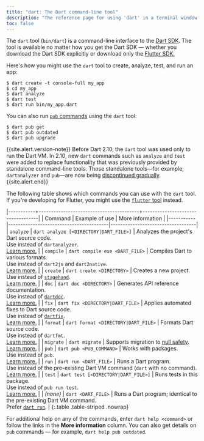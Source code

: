 ```yaml
---
title: "dart: The Dart command-line tool"
description: "The reference page for using 'dart' in a terminal window."
toc: false
---
```


The `dart` tool (`bin/dart`)
is a command-line interface to the [Dart SDK](/tools/sdk).
The tool is available no matter how you get the Dart SDK —
whether you download the Dart SDK explicitly or download only
the [Flutter SDK.]({{site.flutter}})

Here's how you might use the `dart` tool
to create, analyze, test, and run an app:

```terminal
$ dart create -t console-full my_app
$ cd my_app
$ dart analyze
$ dart test
$ dart run bin/my_app.dart
```

You can also run [`pub` commands][pub] using the `dart` tool:

```terminal
$ dart pub get
$ dart pub outdated
$ dart pub upgrade
```

{{site.alert.version-note}}
  Before Dart 2.10, the `dart` tool was used only to run the
  Dart VM.
  In 2.10, new `dart` commands such as `analyze` and `test` were added
  to replace functionality that was
  previously provided by standalone command-line tools.
  Those standalone tools—for example,
  `dartanalyzer` and `pub`—are
  now being [discontinued gradually][].
{{site.alert.end}}

[discontinued gradually]: https://github.com/dart-lang/sdk/issues/46100

The following table shows which commands you can use with the `dart` tool.
If you're developing for Flutter,
you might use the [`flutter` tool][] instead.

[`flutter` tool]: {{site.flutter_docs}}/reference/flutter-cli

|-----------+-----------------------------------------+-----------------------------------|
| Command   | Example of use                          | More information                  |
|-----------|-----------------------------------------|-----------------------------------|
| `analyze` | `dart analyze [<DIRECTORY|DART_FILE>]`  | Analyzes the project's Dart source code.<br>Use instead of `dartanalyzer`.<br>[Learn more.][analyze] |
| `compile` | `dart compile exe <DART_FILE>`          | Compiles Dart to various formats.<br>Use instead of `dart2js` and `dart2native`.<br>[Learn more.][compile] | 
| `create`  | `dart create <DIRECTORY>`               | Creates a new project.<br>Use instead of [`stagehand`][].<br>[Learn more.][create] | 
| `doc`     | `dart doc <DIRECTORY>`                  | Generates API reference documentation.<br>Use instead of [`dartdoc`][].<br>[Learn more.][doc] |
| `fix`     | `dart fix <DIRECTORY|DART_FILE>`        | Applies automated fixes to Dart source code.<br>Use instead of [`dartfix`][].<br>[Learn more.][fix] | 
| `format`  | `dart format <DIRECTORY|DART_FILE>`     | Formats Dart source code.<br>Use instead of `dartfmt`.<br>[Learn more.][format] |
| `migrate` | `dart migrate`                          | Supports migration to [null safety][].<br>[Learn more.][migrate] |
| `pub`     | `dart pub <PUB_COMMAND>`                | Works with packages.<br>Use instead of `pub`.<br>[Learn more.][pub] | 
| `run`     | `dart run <DART_FILE>`                  | Runs a Dart program. <br>Use instead of the pre-existing Dart VM command (`dart` with no command).<br>[Learn more.][run] | 
| `test`    | `dart test [<DIRECTORY|DART_FILE>]`     | Runs tests in this package.<br>Use instead of `pub run test`.<br>[Learn more.][test] |
| _(none)_  | `dart <DART_FILE>`                      | Runs a Dart program; identical to the pre-existing Dart VM command.<br>Prefer [`dart run`][run]. |
{:.table .table-striped .nowrap}

[analyze]: /tools/dart-analyze
[compile]: /tools/dart-compile
[create]: /tools/dart-create
[doc]: /tools/dart-doc
[fix]: /tools/dart-fix
[format]: /tools/dart-format
[pub]: /tools/pub/cmd
[run]: /tools/dart-run
[test]: /tools/dart-test
[migrate]: /null-safety/migration-guide#migration-tool

For additional help on any of the commands, enter `dart help <command>`
or follow the links in the **More information** column.
You can also get details on `pub` commands — for example,
`dart help pub outdated`.

[`dartaotruntime`]: /tools/dartaotruntime
[`dartdoc`]: {{site.pub-pkg}}/dartdoc
[`dartfix`]: {{site.pub-pkg}}/dartfix
[null safety]: /null-safety
[`stagehand`]: {{site.pub-pkg}}/stagehand
